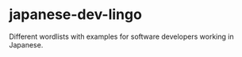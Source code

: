 # japanese-dev-lingo
Different wordlists with examples for software developers working in Japanese.
